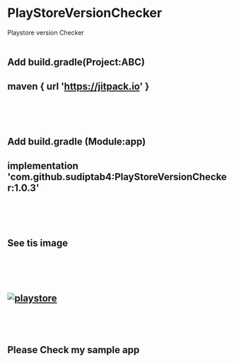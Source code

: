 # PlayStoreVersionChecker

<meta name="google-site-verification" content="OclTkqkgUhD8Xat2stmV6DB7bUcA_uYa505lzFd91t0" />
Playstore version Checker 
</br></br>
<h2><b>Add build.gradle(Project:ABC)</b><h2>

maven { url 'https://jitpack.io' }

</br></br>




<h2><b>Add build.gradle (Module:app)</b><h2>

implementation 'com.github.sudiptab4:PlayStoreVersionChecker:1.0.3'

</br></br>


<h2><b>See tis image</b><h2>
</br></br>




<a href="https://camo.githubusercontent.com/130e34761a394d0df5281937735f91e868229a46/68747470733a2f2f692e6962622e636f2f7052584d4747582f706c617973746f72652e706e67"><img src="https://i.ibb.co/pRXMGGX/playstore.png" alt="playstore" border="0" /></a>


</br></br>


Please Check my sample app

